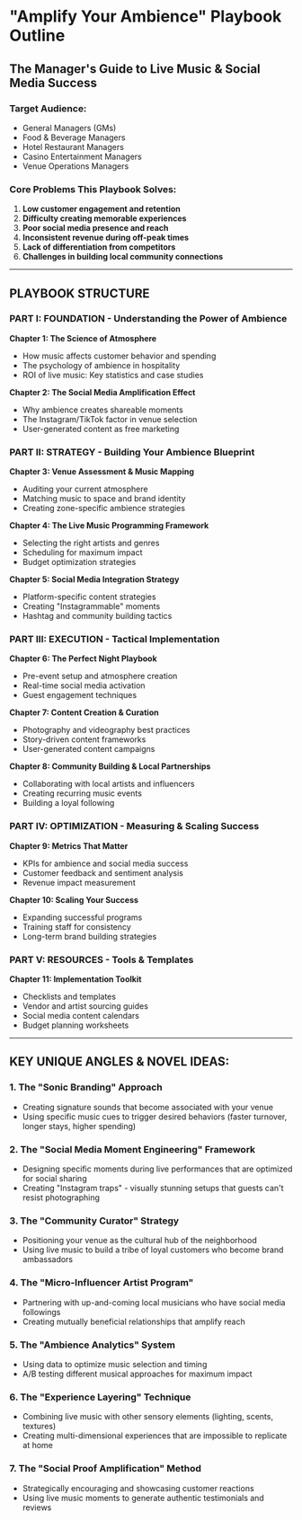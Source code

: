 # "Amplify Your Ambience" Playbook Outline
## The Manager's Guide to Live Music & Social Media Success

### Target Audience:
- General Managers (GMs)
- Food & Beverage Managers
- Hotel Restaurant Managers
- Casino Entertainment Managers
- Venue Operations Managers

### Core Problems This Playbook Solves:
1. **Low customer engagement and retention**
2. **Difficulty creating memorable experiences**
3. **Poor social media presence and reach**
4. **Inconsistent revenue during off-peak times**
5. **Lack of differentiation from competitors**
6. **Challenges in building local community connections**

---

## PLAYBOOK STRUCTURE

### PART I: FOUNDATION - Understanding the Power of Ambience
**Chapter 1: The Science of Atmosphere**
- How music affects customer behavior and spending
- The psychology of ambience in hospitality
- ROI of live music: Key statistics and case studies

**Chapter 2: The Social Media Amplification Effect**
- Why ambience creates shareable moments
- The Instagram/TikTok factor in venue selection
- User-generated content as free marketing

### PART II: STRATEGY - Building Your Ambience Blueprint
**Chapter 3: Venue Assessment & Music Mapping**
- Auditing your current atmosphere
- Matching music to space and brand identity
- Creating zone-specific ambience strategies

**Chapter 4: The Live Music Programming Framework**
- Selecting the right artists and genres
- Scheduling for maximum impact
- Budget optimization strategies

**Chapter 5: Social Media Integration Strategy**
- Platform-specific content strategies
- Creating "Instagrammable" moments
- Hashtag and community building tactics

### PART III: EXECUTION - Tactical Implementation
**Chapter 6: The Perfect Night Playbook**
- Pre-event setup and atmosphere creation
- Real-time social media activation
- Guest engagement techniques

**Chapter 7: Content Creation & Curation**
- Photography and videography best practices
- Story-driven content frameworks
- User-generated content campaigns

**Chapter 8: Community Building & Local Partnerships**
- Collaborating with local artists and influencers
- Creating recurring music events
- Building a loyal following

### PART IV: OPTIMIZATION - Measuring & Scaling Success
**Chapter 9: Metrics That Matter**
- KPIs for ambience and social media success
- Customer feedback and sentiment analysis
- Revenue impact measurement

**Chapter 10: Scaling Your Success**
- Expanding successful programs
- Training staff for consistency
- Long-term brand building strategies

### PART V: RESOURCES - Tools & Templates
**Chapter 11: Implementation Toolkit**
- Checklists and templates
- Vendor and artist sourcing guides
- Social media content calendars
- Budget planning worksheets

---

## KEY UNIQUE ANGLES & NOVEL IDEAS:

### 1. The "Sonic Branding" Approach
- Creating signature sounds that become associated with your venue
- Using specific music cues to trigger desired behaviors (faster turnover, longer stays, higher spending)

### 2. The "Social Media Moment Engineering" Framework
- Designing specific moments during live performances that are optimized for social sharing
- Creating "Instagram traps" - visually stunning setups that guests can't resist photographing

### 3. The "Community Curator" Strategy
- Positioning your venue as the cultural hub of the neighborhood
- Using live music to build a tribe of loyal customers who become brand ambassadors

### 4. The "Micro-Influencer Artist Program"
- Partnering with up-and-coming local musicians who have social media followings
- Creating mutually beneficial relationships that amplify reach

### 5. The "Ambience Analytics" System
- Using data to optimize music selection and timing
- A/B testing different musical approaches for maximum impact

### 6. The "Experience Layering" Technique
- Combining live music with other sensory elements (lighting, scents, textures)
- Creating multi-dimensional experiences that are impossible to replicate at home

### 7. The "Social Proof Amplification" Method
- Strategically encouraging and showcasing customer reactions
- Using live music moments to generate authentic testimonials and reviews


